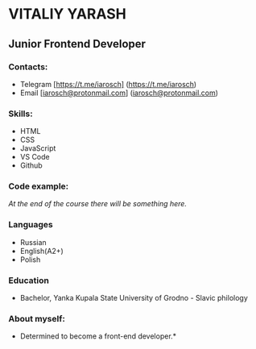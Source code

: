 # VITALIY YARASH 

## Junior Frontend Developer

### Contacts: 

* Telegram [https://t.me/iarosch] (https://t.me/iarosch) 
* Email [iarosch@protonmail.com] (iarosch@protonmail.com) 

### Skills: 

* HTML 
* CSS 
* JavaScript
* VS Code
* Github

### Code example: 

*At the end of the course there will be something here.*

### Languages

* Russian
* English(A2+)
* Polish

### Education

* Bachelor, Yanka Kupala State University of Grodno - Slavic philology

### About myself:

* Determined to become a front-end developer.*
